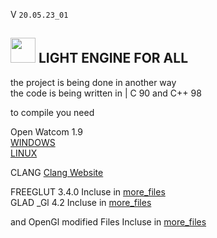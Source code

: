 V ```20.05.23_01``` 
##  <img src="web_Help_Res/LEFA_LOGO.png" width="40" height="40" />  LIGHT ENGINE FOR ALL  


the project is being done in another way  
the code is being written in | C 90 and C++ 98  
  
to compile you need  
  
Open Watcom 1.9  
[WINDOWS](http://openwatcom.org/ftp/install/open-watcom-c-win32-1.9.exe)  
[LINUX](http://openwatcom.org/ftp/install/open-watcom-c-linux-1.9)

CLANG 
[Clang Website](https://releases.llvm.org/download.html)


FREEGLUT 3.4.0 Incluse in [more_files](https://github.com/SILDTeam/LEFA-GE/tree/main/more_files)  
GLAD _Gl 4.2   Incluse in [more_files](https://github.com/SILDTeam/LEFA-GE/tree/main/more_files)  
  
and OpenGl modified Files Incluse in [more_files](https://github.com/SILDTeam/LEFA-GE/tree/main/more_files)  
  

